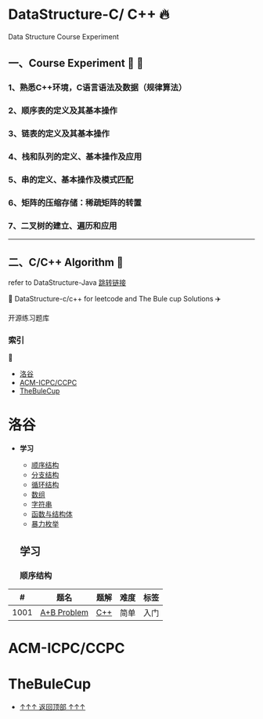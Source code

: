 # DataStructure-C/ C++ :fire:
Data Structure Course Experiment 

## 一、Course Experiment  :rainbow: :rainbow:

### 1、熟悉C++环境，C语言语法及数据（规律算法）

###  2、顺序表的定义及其基本操作

###  3、链表的定义及其基本操作

### 4、栈和队列的定义、基本操作及应用

### 5、串的定义、基本操作及模式匹配

### 6、矩阵的压缩存储：稀疏矩阵的转置

### 7、二叉树的建立、遍历和应用

---

## 二、C/C++  Algorithm   :dart:
refer to DataStructure-Java  [跳转链接](https://github.com/aqlzh/DataStructure-Java)

:rocket: DataStructure-c/c++  for leetcode and  The Bule cup  Solutions  :airplane:

   开源练习题库

### 索引


:triangular_flag_on_post:

- [洛谷](#洛谷)
- [ACM-ICPC/CCPC](#ACM-ICPC/CCPC)
- [TheBuleCup](#TheBuleCup)



# 洛谷


- **学习**
  - [顺序结构](#顺序结构)
  - [分支结构](#分支结构)
  - [循环结构](#循环结构)
  - [数组](#数组)
  - [字符串](#字符串)
  - [函数与结构体](#函数与结构体)
  - [暴力枚举](#暴力枚举)
  
  ## 学习
  
  ###  顺序结构

|  #  |      题名     |   题解  |   难度  | 标签                   
|-----|----------------|:---------------:|:--------:|:-------------:
|1001 |[	A+B Problem ](https://www.luogu.com.cn/problem/P1001)|[C++]() |简单|  入门

# ACM-ICPC/CCPC

# TheBuleCup

- [↑↑↑ 返回顶部 ↑↑↑](#索引)
